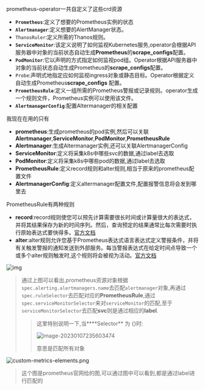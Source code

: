 prometheus-operator一共自定义了这些crd资源

- **`Prometheus`**:定义了想要的Prometheus实例的状态
- **`Alertmanager`**:定义想要的AlertManager状态。
- `ThanosRuler`:定义所需的Thanos规则。
- **`ServiceMonitor`**:该定义说明了如何监视Kubernetes服务,operator会根据API服务器中对象的当前状态自动生成**Prometheus**的**scrape_configs**配置。
- **`PodMonitor`**:它以声明的方式指定如何监视pod组。Operator根据API服务器中对象的当前状态自动生成Prometheus的**scrape_configs**配置。
- `Probe`:声明式地指定应如何监视ingress对象或静态目标。Operator根据定义自动生成Prometheus**scrape_configs** 配置。
- **`PrometheusRule`**:定义一组所需的Prometheus警报或记录规则。operator生成一个规则文件，Prometheus实例可以使用该文件。
- **`AlertmanagerConfig`**:配置Altermanager的相关配置

我现在在用的只有

- **prometheus**:生成prometheus的pod实例,然后可以关联**Alertmanager**,**ServiceMonitor**,**PodMonitor**,**PrometheusRule**
- **Alertmanager**:生成Altermanager实例,还可以关联AlertmanagerConfig
- **ServiceMonitor**:定义将采集k8s中哪些svc的数据,通过label去选取
- **PodMonitor**:定义将采集k8s中哪些pod的数据,通过label去选取
- **PrometheusRule**:定义record规则和alter规则,相当于原来的prometheus配置文件
- **AlertmanagerConfig**:定义altermanager配置文件,配置报警信息将会发到哪里去

PrometheusRule有两种规则

- **record**:record规则使您可以预先计算需要很长时间或计算量很大的表达式，并将其结果保存为新的时间序列。然后，查询预定的结果通常比每次需要时执行原始表达式要快得多。[官方文档](https://prometheus.io/docs/prometheus/latest/configuration/recording_rules)
- **alter**:alter规则允许您基于Prometheus表达式语言表达式定义警报条件，并将有关触发警报的通知发送到外部服务。每当警报表达式在给定时间点导致一个或多个alter规则触发时,这个规则将会被视为活动。[官方文档](https://prometheus.io/docs/prometheus/latest/configuration/alerting_rules)



![img](https://cdn.jsdelivr.net/gh/2822132073/image/202301071941244.png)

> 通过上图可以看出,prometheus资源对象根据`spec.alerting.alertmanagers.name`去匹配`alertmanager`对象,再通过`spec.ruleSelector`去匹配对应的**PrometheusRule**,通过`spec.serviceMonitorSelector`来对`serviceMonitor`的匹配,至于`serviceMonitorSelector`去匹配**svc**则是通过相应的**label**.
>
> > 这里特别说明一下,当**\*\*Selector** 为 {}时:
> >
> > ![image-20230107235603474](https://cdn.jsdelivr.net/gh/2822132073/image/202301072356792.png)
> >
> > 意思是匹配所有对象

![custom-metrics-elements.png](https://cdn.jsdelivr.net/gh/2822132073/image/202301081205892.png)

> 这个图是prometheus官网给的图,可以通过图中可以看到,都是通过label进行匹配的